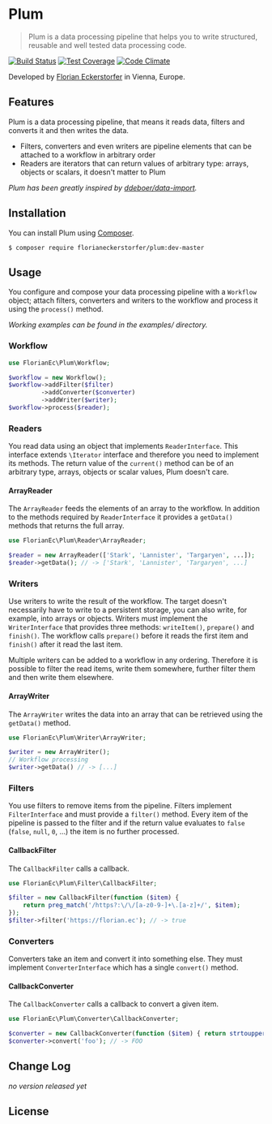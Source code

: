 Plum
====

> Plum is a data processing pipeline that helps you to write structured, reusable and well tested data processing code.

[![Build Status](https://travis-ci.org/florianeckerstorfer/plum.svg?branch=master)](https://travis-ci.org/florianeckerstorfer/plum)
[![Test Coverage](https://codeclimate.com/github/florianeckerstorfer/plum/badges/coverage.svg)](https://codeclimate.com/github/florianeckerstorfer/plum)
[![Code Climate](https://codeclimate.com/github/florianeckerstorfer/plum/badges/gpa.svg)](https://codeclimate.com/github/florianeckerstorfer/plum)

Developed by [Florian Eckerstorfer](https://florian.ec) in Vienna, Europe.


Features
--------

Plum is a data processing pipeline, that means it reads data, filters and converts it and then writes the data.

- Filters, converters and even writers are pipeline elements that can be attached to a workflow in arbitrary order
- Readers are iterators that can return values of arbitrary type: arrays, objects or scalars, it doesn't matter to Plum

*Plum has been greatly inspired by [ddeboer/data-import](https://github.com/ddeboer/data-import).*


Installation
------------

You can install Plum using [Composer](http://getcomposer.org).

```shell
$ composer require florianeckerstorfer/plum:dev-master
```


Usage
-----

You configure and compose your data processing pipeline with a `Workflow` object; attach filters, converters and
writers to the workflow and process it using the `process()` method.

*Working examples can be found in the examples/ directory.*


### Workflow

```php
use FlorianEc\Plum\Workflow;

$workflow = new Workflow();
$workflow->addFilter($filter)
         ->addConverter($converter)
         ->addWriter($writer);
$workflow->process($reader);
```

### Readers

You read data using an object that implements `ReaderInterface`. This interface extends `\Iterator` interface and
therefore you need to implement its methods. The return value of the `current()` method can be of an arbitrary type,
arrays, objects or scalar values, Plum doesn't care.

#### ArrayReader

The `ArrayReader` feeds the elements of an array to the workflow. In addition to the methods required by 
`ReaderInterface` it provides a `getData()` methods that returns the full array.

```php
use FlorianEc\Plum\Reader\ArrayReader;

$reader = new ArrayReader(['Stark', 'Lannister', 'Targaryen', ...]);
$reader->getData(); // -> ['Stark', 'Lannister', 'Targaryen', ...]
```

### Writers

Use writers to write the result of the workflow. The target doesn't necessarily have to write to a persistent storage,
you can also write, for example, into arrays or objects. Writers must implement the `WriterInterface` that provides
three methods: `writeItem()`, `prepare()` and `finish()`. The workflow calls `prepare()` before it reads the first item
and `finish()` after it read the last item.

Multiple writers can be added to a workflow in any ordering. Therefore it is possible to filter the read items, write
them somewhere, further filter them and then write them elsewhere. 

#### ArrayWriter

The `ArrayWriter` writes the data into an array that can be retrieved using the `getData()` method.

```php
use FlorianEc\Plum\Writer\ArrayWriter;

$writer = new ArrayWriter();
// Workflow processing
$writer->getData() // -> [...]
```

### Filters

You use filters to remove items from the pipeline. Filters implement `FilterInterface` and must provide a `filter()`
method. Every item of the pipeline is passed to the filter and if the return value evaluates to `false` (`false`,
`null`, `0`, ...) the item is no further processed.

#### CallbackFilter

The `CallbackFilter` calls a callback.

```php
use FlorianEc\Plum\Filter\CallbackFilter;

$filter = new CallbackFilter(function ($item) {
    return preg_match('/https?:\/\/[a-z0-9-]+\.[a-z]+/', $item);
});
$filter->filter('https://florian.ec'); // -> true
```

### Converters

Converters take an item and convert it into something else. They must implement `ConverterInterface` which has a single
`convert()` method.

#### CallbackConverter

The `CallbackConverter` calls a callback to convert a given item.

```php
use FlorianEc\Plum\Converter\CallbackConverter;

$converter = new CallbackConverter(function ($item) { return strtoupper($item); });
$converter->convert('foo'); // -> FOO
```


Change Log
----------

*no version released yet*


License
-------

